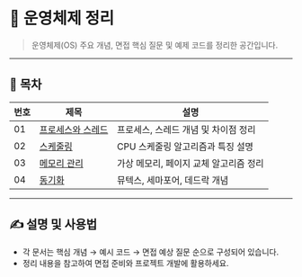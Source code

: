 # 🧠 운영체제 정리

> 운영체제(OS) 주요 개념, 면접 핵심 질문 및 예제 코드를 정리한 공간입니다.

---

## 📂 목차

| 번호 | 제목                                   | 설명                          |
|-------|--------------------------------------|------------------------------|
| 01    | [프로세스와 스레드](01_Process_Thread.md)         | 프로세스, 스레드 개념 및 차이점 정리 |
| 02    | [스케줄링](02_Scheduling.md)                      | CPU 스케줄링 알고리즘과 특징 설명    |
| 03    | [메모리 관리](03_Memory_Management.md)            | 가상 메모리, 페이지 교체 알고리즘 정리 |
| 04    | [동기화](04_Synchronization.md)                    | 뮤텍스, 세마포어, 데드락 개념        |

---

## ✍️ 설명 및 사용법

- 각 문서는 핵심 개념 → 예시 코드 → 면접 예상 질문 순으로 구성되어 있습니다.
- 정리 내용을 참고하여 면접 준비와 프로젝트 개발에 활용하세요.
